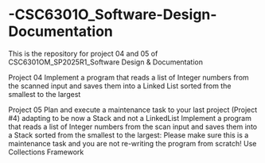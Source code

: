# -CSC6301O_Software-Design-Documentation
This is the repository for project 04 and 05 of CSC6301OM_SP2025R1_Software Design &amp; Documentation

Project 04
Implement a program that reads a list of Integer numbers from the scanned input and saves them into a Linked List sorted from the smallest to the largest

Project 05
Plan and execute a maintenance task to your last project (Project #4) adapting to be now a Stack and not a LinkedList
Implement a program that reads a list of Integer numbers from the scan input and saves them into a Stack sorted from the smallest to the largest:
Please make sure this is a maintenance task and you are not re-writing the program from scratch!
Use Collections Framework

